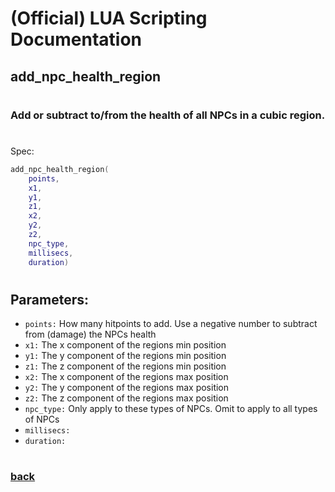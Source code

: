 
# (Official) LUA Scripting Documentation

## add_npc_health_region
#
### Add or subtract to/from the health of all NPCs in a cubic region.
#
Spec:
```lua
add_npc_health_region(
	points,
	x1,
	y1,
	z1,
	x2,
	y2,
	z2,
	npc_type,
	millisecs,
	duration)
```
#
## Parameters:
- `points:` How many hitpoints to add. Use a negative number to subtract from (damage) the NPCs health
- `x1:` The x component of the regions min position
- `y1:` The y component of the regions min position
- `z1:` The z component of the regions min position
- `x2:` The x component of the regions max position
- `y2:` The y component of the regions max position
- `z2:` The z component of the regions max position
- `npc_type:` Only apply to these types of NPCs. Omit to apply to all types of NPCs
- `millisecs:` 
- `duration:` 
#  

### [back](../npcs)
